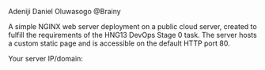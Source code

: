Adeniji Daniel Oluwasogo
@Brainy



 A simple NGINX web server deployment on a public cloud server, created to fulfill the requirements of the HNG13 DevOps Stage 0 task. 
 The server hosts a custom static page and is accessible on the default HTTP port 80.
 
 Your server IP/domain: 
